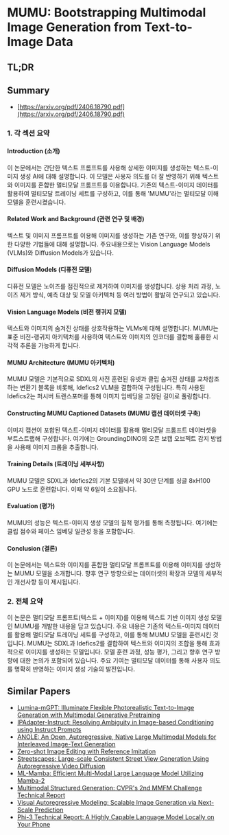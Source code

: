 # MUMU: Bootstrapping Multimodal Image Generation from Text-to-Image Data
## TL;DR
## Summary
- [https://arxiv.org/pdf/2406.18790.pdf](https://arxiv.org/pdf/2406.18790.pdf)

### 1. 각 섹션 요약

#### Introduction (소개)
이 논문에서는 간단한 텍스트 프롬프트를 사용해 상세한 이미지를 생성하는 텍스트-이미지 생성 AI에 대해 설명합니다. 이 모델은 사용자 의도를 더 잘 반영하기 위해 텍스트와 이미지를 혼합한 멀티모달 프롬프트를 이용합니다. 기존의 텍스트-이미지 데이터를 활용하여 멀티모달 트레이닝 세트를 구성하고, 이를 통해 'MUMU'라는 멀티모달 이해 모델을 훈련시켰습니다. 

#### Related Work and Background (관련 연구 및 배경)
텍스트 및 이미지 프롬프트를 이용해 이미지를 생성하는 기존 연구와, 이를 향상하기 위한 다양한 기법들에 대해 설명합니다. 주요내용으로는 Vision Language Models (VLMs)와 Diffusion Models가 있습니다. 

#### Diffusion Models (디퓨전 모델)
디퓨전 모델은 노이즈를 점진적으로 제거하여 이미지를 생성합니다. 상용 처리 과정, 노이즈 제거 방식, 예측 대상 및 모델 아키텍처 등 여러 방법이 활발히 연구되고 있습니다. 

#### Vision Language Models (비전 랭귀지 모델)
텍스트와 이미지의 숨겨진 상태를 상호작용하는 VLMs에 대해 설명합니다. MUMU는 표준 비전-랭귀지 아키텍처를 사용하여 텍스트와 이미지의 인코더를 결합해 훌륭한 시각적 추론을 가능하게 합니다. 

#### MUMU Architecture (MUMU 아키텍처)
MUMU 모델은 기본적으로 SDXL의 사전 훈련된 유넷과 클립 숨겨진 상태를 교차참조하는 변환기 블록을 비롯해, Idefics2 VLM을 결합하여 구성됩니다. 특히 사용된 Idefics2는 퍼시버 트랜스포머를 통해 이미지 임베딩을 고정된 길이로 풀링합니다. 

#### Constructing MUMU Captioned Datasets (MUMU 캡션 데이터셋 구축)
이미지 캡션이 포함된 텍스트-이미지 데이터를 활용해 멀티모달 프롬프트 데이터셋을 부트스트랩해 구성합니다. 여기에는 GroundingDINO의 오픈 보캡 오브젝트 감지 방법을 사용해 이미지 크롭을 추출합니다. 

#### Training Details (트레이닝 세부사항)
MUMU 모델은 SDXL과 Idefics2의 기본 모델에서 약 30만 단계를 싱글 8xH100 GPU 노드로 훈련합니다. 이때 약 6일이 소요됩니다. 

#### Evaluation (평가)
MUMU의 성능은 텍스트-이미지 생성 모델의 질적 평가를 통해 측정됩니다. 여기에는 클립 점수와 페이스 임베딩 일관성 등을 포함합니다. 

#### Conclusion (결론)
이 논문에서는 텍스트와 이미지를 혼합한 멀티모달 프롬프트를 이용해 이미지를 생성하는 MUMU 모델을 소개합니다. 향후 연구 방향으로는 데이터셋의 확장과 모델의 세부적인 개선사항 등이 제시됩니다. 

### 2. 전체 요약
이 논문은 멀티모달 프롬프트(텍스트 + 이미지)를 이용해 텍스트 기반 이미지 생성 모델인 MUMU를 개발한 내용을 담고 있습니다. 주요 내용은 기존의 텍스트-이미지 데이터를 활용해 멀티모달 트레이닝 세트를 구성하고, 이를 통해 MUMU 모델을 훈련시킨 것입니다. MUMU는 SDXL과 Idefics2를 결합하여 텍스트와 이미지의 조합을 통해 효과적으로 이미지를 생성하는 모델입니다. 모델 훈련 과정, 성능 평가, 그리고 향후 연구 방향에 대한 논의가 포함되어 있습니다. 주요 기여는 멀티모달 데이터를 통해 사용자 의도를 명확히 반영하는 이미지 생성 기술의 발전입니다.

## Similar Papers
- [Lumina-mGPT: Illuminate Flexible Photorealistic Text-to-Image Generation with Multimodal Generative Pretraining](2408.02657.md)
- [IPAdapter-Instruct: Resolving Ambiguity in Image-based Conditioning using Instruct Prompts](2408.03209.md)
- [ANOLE: An Open, Autoregressive, Native Large Multimodal Models for Interleaved Image-Text Generation](2407.06135.md)
- [Zero-shot Image Editing with Reference Imitation](2406.07547.md)
- [Streetscapes: Large-scale Consistent Street View Generation Using Autoregressive Video Diffusion](2407.13759.md)
- [ML-Mamba: Efficient Multi-Modal Large Language Model Utilizing Mamba-2](2407.19832.md)
- [Multimodal Structured Generation: CVPR's 2nd MMFM Challenge Technical Report](2406.11403.md)
- [Visual Autoregressive Modeling: Scalable Image Generation via Next-Scale Prediction](2404.02905.md)
- [Phi-3 Technical Report: A Highly Capable Language Model Locally on Your Phone](2404.14219.md)
